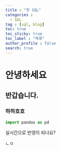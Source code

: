 ```yaml
---
title : "첫 SQL"
categories :
  - SQL
tag : [sql, blog]
toc: true
toc_sticky: true
toc_label : "목록"
author_profile : false
search: true
---
```



# 안녕하세요
## 반갑습니다.
### 하하호호

```py
import pandas as pd
```



실시간으로 반영이 되나요?

ㄴㅇ

